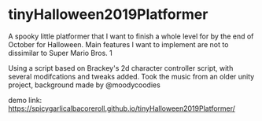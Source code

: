 # tinyHalloween2019Platformer
A spooky little platformer that I want to finish a whole level for by the end of October for Halloween. Main features I want to implement are not to dissimilar to Super Mario Bros. 1

Using a script based on Brackey's 2d character controller script, with several modifcations and tweaks added.
Took the music from an older unity project, background made by @moodycoodies

demo link:
https://spicygarlicalbacoreroll.github.io/tinyHalloween2019Platformer/
